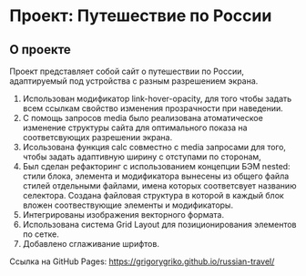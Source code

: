 # Проект: Путешествие по России

## О проекте
Проект представляет собой сайт о путешествии по России, адаптируемый под устройства с разным разрешением экрана.
1. Использован модификатор link-hover-opacity, для того чтобы задать всем ссылкам свойство изменения прозрачности при наведении.
2. С помощь запросов media было реализована атоматическое изменение структуры сайта для оптимального показа на соответсвующих разрешении экрана.
3. Исользована функция calc совместно с media запросами для того, чтобы задать адаптивную ширину с отступами по сторонам,
4. Был сделан рефакторинг с использованием концепции БЭМ nested: стили блока, элемента и модификатора вынесены из общего файла стилей отдельными файлами,
имена которых соответсвует названию селектора. Создана файловая структура в которой в каждый блок вложен соотвествующие элементы и модификаторы.
5. Интегрированы изображения векторного формата.
6. Использована система Grid Layout для позиционирования элементов по сетке.
7. Добавлено сглаживание шрифтов.

Ссылка на GitHub Pages:
https://grigorygriko.github.io/russian-travel/



